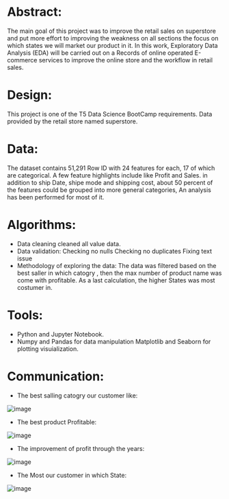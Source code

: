 # Abstract:

The main goal of this project was to improve the retail sales on superstore and put more effort to improving the weakness on all sections the focus on which states we will market our product in it.
In this work, Exploratory Data Analysis (EDA) will be carried out on a Records of online operated E-commerce services to improve the online store and the workflow in retail sales.

# Design: 
This project is one of the T5 Data Science BootCamp requirements. Data provided by the retail store named superstore.


# Data:
The dataset contains 51,291 Row ID with 24 features for each, 17 of which are categorical. A few feature highlights include like Profit and Sales. in addition to ship Date, shipe mode and shipping cost, about 50 percent of the features could be grouped into more general categories, An analysis has been performed for most of it.
# Algorithms:
- Data cleaning
cleaned all value data. 
- Data validation:
Checking no nulls
Checking no duplicates
Fixing text issue
- Methodology of exploring the data:
The data was filtered based on the best saller in which catogry , then the max number of product name was come with profitable. As a last calculation, the higher States was most costumer in.
# Tools:
- Python and Jupyter Notebook.
- Numpy and Pandas for data manipulation Matplotlib and Seaborn for plotting visuialization.
# Communication:
- The best salling catogry our customer like:

![image](https://user-images.githubusercontent.com/63080488/142981719-d88d1371-0abc-4ade-8bb8-f56b501c1d5b.png)

- The best product Profitable:

![image](https://user-images.githubusercontent.com/63080488/142981840-87eb9d8f-e0a4-4bb2-8525-936b22a68c9c.png)

- The improvement of profit through the years:

![image](https://user-images.githubusercontent.com/63080488/142982009-124ff3e1-ca80-42b2-82ee-65f057ba6e97.png)

- The Most our customer in which State:

![image](https://user-images.githubusercontent.com/63080488/142982128-d74621a5-7809-410a-8e66-ce458116168f.png)
